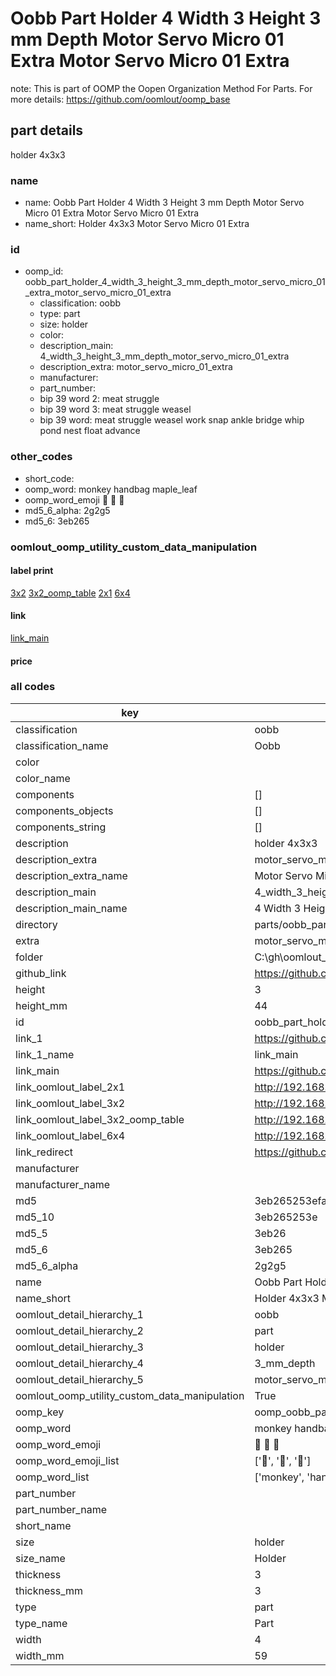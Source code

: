 # Oobb Part Holder 4 Width 3 Height 3 mm Depth Motor Servo Micro 01 Extra Motor Servo Micro 01 Extra  

note: This is part of OOMP the Oopen Organization Method For Parts. For more details: https://github.com/oomlout/oomp_base

##  part details
  



holder 4x3x3



### name
* name: Oobb Part Holder 4 Width 3 Height 3 mm Depth Motor Servo Micro 01 Extra Motor Servo Micro 01 Extra
* name_short: Holder 4x3x3 Motor Servo Micro 01 Extra
### id
* oomp_id: oobb_part_holder_4_width_3_height_3_mm_depth_motor_servo_micro_01_extra_motor_servo_micro_01_extra
  * classification: oobb
  * type: part
  * size: holder
  * color: 
  * description_main: 4_width_3_height_3_mm_depth_motor_servo_micro_01_extra
  * description_extra: motor_servo_micro_01_extra
  * manufacturer: 
  * part_number: 
  * bip 39 word 2: meat struggle
  * bip 39 word 3: meat struggle weasel
  * bip 39 word: meat struggle weasel work snap ankle bridge whip pond nest float advance

### other_codes
* short_code: 
* oomp_word: monkey handbag maple_leaf
* oomp_word_emoji :monkey: :handbag: :maple_leaf:
* md5_6_alpha: 2g2g5
* md5_6: 3eb265






### oomlout_oomp_utility_custom_data_manipulation
#### label print
[3x2](http://192.168.1.245:1112/?label=oomp%202g2g5)
[3x2_oomp_table](http://192.168.1.108:1112/?label=oomp%202g2g5)
[2x1](http://192.168.1.242:1112/?label=oomp%202g2g5)
[6x4](http://192.168.1.55:1112/?label=oomp%202g2g5)    

#### link

[link_main](https://github.com/oomlout/oomlout_oobb_version_4_generated_parts/tree/main/navigation_oomp/oobb/part/holder/4_width_3_height_3_mm_depth_motor_servo_micro_01_extra/motor_servo_micro_01_extra/part)                              

#### price







### all codes 
| key | value |  
| --- | --- |  
| classification | oobb |  
| classification_name | Oobb |  
| color |  |  
| color_name |  |  
| components | [] |  
| components_objects | [] |  
| components_string | [] |  
| description | holder 4x3x3 |  
| description_extra | motor_servo_micro_01_extra |  
| description_extra_name | Motor Servo Micro 01 Extra |  
| description_main | 4_width_3_height_3_mm_depth_motor_servo_micro_01_extra |  
| description_main_name | 4 Width 3 Height 3 mm Depth Motor Servo Micro 01 Extra |  
| directory | parts/oobb_part_holder_4_width_3_height_3_mm_depth_motor_servo_micro_01_extra_motor_servo_micro_01_extra |  
| extra | motor_servo_micro_01 |  
| folder | C:\gh\oomlout_oobb_version_4_generated_parts\parts\oobb_part_holder_4_width_3_height_3_mm_depth_motor_servo_micro_01_extra_motor_servo_micro_01_extra |  
| github_link | https://github.com/oomlout/oomlout_oomp_part_src/tree/main/parts/oobb_part_holder_4_width_3_height_3_mm_depth_motor_servo_micro_01_extra_motor_servo_micro_01_extra |  
| height | 3 |  
| height_mm | 44 |  
| id | oobb_part_holder_4_width_3_height_3_mm_depth_motor_servo_micro_01_extra_motor_servo_micro_01_extra |  
| link_1 | https://github.com/oomlout/oomlout_oobb_version_4_generated_parts/tree/main/navigation_oomp/oobb/part/holder/4_width_3_height_3_mm_depth_motor_servo_micro_01_extra/motor_servo_micro_01_extra/part |  
| link_1_name | link_main |  
| link_main | https://github.com/oomlout/oomlout_oobb_version_4_generated_parts/tree/main/navigation_oomp/oobb/part/holder/4_width_3_height_3_mm_depth_motor_servo_micro_01_extra/motor_servo_micro_01_extra/part |  
| link_oomlout_label_2x1 | http://192.168.1.242:1112/?label=oomp%202g2g5 |  
| link_oomlout_label_3x2 | http://192.168.1.245:1112/?label=oomp%202g2g5 |  
| link_oomlout_label_3x2_oomp_table | http://192.168.1.108:1112/?label=oomp%202g2g5 |  
| link_oomlout_label_6x4 | http://192.168.1.55:1112/?label=oomp%202g2g5 |  
| link_redirect | https://github.com/oomlout/oomlout_oobb_version_4_generated_parts/tree/main/parts/oobb_holder_04_03_03_ex_motor_servo_micro_01 |  
| manufacturer |  |  
| manufacturer_name |  |  
| md5 | 3eb265253efa637824e6afd9f135d450 |  
| md5_10 | 3eb265253e |  
| md5_5 | 3eb26 |  
| md5_6 | 3eb265 |  
| md5_6_alpha | 2g2g5 |  
| name | Oobb Part Holder 4 Width 3 Height 3 mm Depth Motor Servo Micro 01 Extra Motor Servo Micro 01 Extra |  
| name_short | Holder 4x3x3 Motor Servo Micro 01 Extra |  
| oomlout_detail_hierarchy_1 | oobb |  
| oomlout_detail_hierarchy_2 | part |  
| oomlout_detail_hierarchy_3 | holder |  
| oomlout_detail_hierarchy_4 | 3_mm_depth |  
| oomlout_detail_hierarchy_5 | motor_servo_micro_01_extra |  
| oomlout_oomp_utility_custom_data_manipulation | True |  
| oomp_key | oomp_oobb_part_holder_4_width_3_height_3_mm_depth_motor_servo_micro_01_extra_motor_servo_micro_01_extra |  
| oomp_word | monkey handbag maple_leaf |  
| oomp_word_emoji | :monkey: :handbag: :maple_leaf: |  
| oomp_word_emoji_list | [':monkey:', ':handbag:', ':maple_leaf:'] |  
| oomp_word_list | ['monkey', 'handbag', 'maple_leaf'] |  
| part_number |  |  
| part_number_name |  |  
| short_name |  |  
| size | holder |  
| size_name | Holder |  
| thickness | 3 |  
| thickness_mm | 3 |  
| type | part |  
| type_name | Part |  
| width | 4 |  
| width_mm | 59 |  
